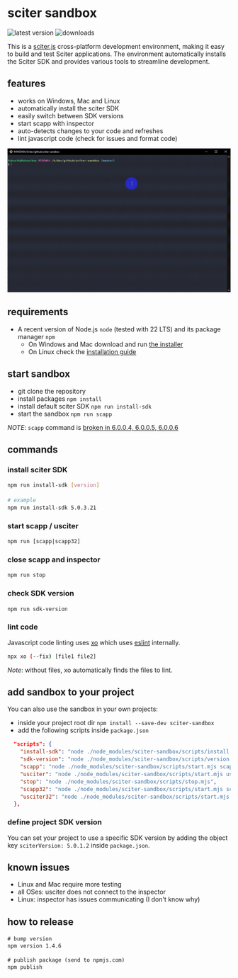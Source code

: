 # sciter sandbox

![latest version](https://img.shields.io/npm/v/sciter-sandbox.svg)
![downloads](https://img.shields.io/npm/dy/sciter-sandbox.svg)

This is a [sciter.js](https://sciter.com/) cross-platform development environment, making it easy to build and test Sciter applications.
The environment automatically installs the Sciter SDK and provides various tools to streamline development.

## features

- works on Windows, Mac and Linux
- automatically install the sciter SDK
- easily switch between SDK versions
- start scapp with inspector
- auto-detects changes to your code and refreshes
- lint javascript code (check for issues and format code)

![sciter sandbox gif](https://github.com/8ctopus/sciter-sandbox/raw/master/sandbox.gif)

## requirements

- A recent version of Node.js `node` (tested with 22 LTS) and its package manager `npm`
    - On Windows and Mac download and run [the installer](https://nodejs.dev/download/)
    - On Linux check the [installation guide](https://www.digitalocean.com/community/tutorials/how-to-install-node-js-on-ubuntu-20-04#option-2-%E2%80%94-installing-node-js-with-apt-using-a-nodesource-ppa)

## start sandbox

- git clone the repository
- install packages `npm install`
- install default sciter SDK `npm run install-sdk`
- start the sandbox `npm run scapp`

_NOTE_: `scapp` command is [broken in 6.0.0.4, 6.0.0.5, 6.0.0.6](https://sciter.com/forums/topic/scapp-command-line-arguments-breaks-in-6-0-0-4/)

## commands

### install sciter SDK

```sh
npm run install-sdk [version]

# example
npm run install-sdk 5.0.3.21
```

### start scapp / usciter

```sh
npm run [scapp|scapp32]
```

### close scapp and inspector

```sh
npm run stop
```

### check SDK version

```sh
npm run sdk-version
```

### lint code

Javascript code linting uses [xo](https://github.com/xojs/xo) which uses [eslint](https://github.com/eslint/eslint) internally.

```sh
npx xo (--fix) [file1 file2]
```

_Note_: without files, xo automatically finds the files to lint.

## add sandbox to your project

You can also use the sandbox in your own projects:

- inside your project root dir `npm install --save-dev sciter-sandbox`
- add the following scripts inside `package.json`

```json
  "scripts": {
    "install-sdk": "node ./node_modules/sciter-sandbox/scripts/install.mjs",
    "sdk-version": "node ./node_modules/sciter-sandbox/scripts/version.mjs",
    "scapp": "node ./node_modules/sciter-sandbox/scripts/start.mjs scapp",
    "usciter": "node ./node_modules/sciter-sandbox/scripts/start.mjs usciter",
    "stop": "node ./node_modules/sciter-sandbox/scripts/stop.mjs",
    "scapp32": "node ./node_modules/sciter-sandbox/scripts/start.mjs scapp32",
    "usciter32": "node ./node_modules/sciter-sandbox/scripts/start.mjs usciter32"
  },
```

### define project SDK version

You can set your project to use a specific SDK version by adding the object key `sciterVersion: 5.0.1.2` inside `package.json`.

## known issues

- Linux and Mac require more testing
- all OSes: usciter does not connect to the inspector
- Linux: inspector has issues communicating (I don't know why)

## how to release

    # bump version
    npm version 1.4.6

    # publish package (send to npmjs.com)
    npm publish

